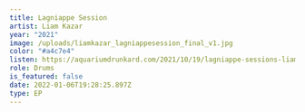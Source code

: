 ```yaml
---
title: Lagniappe Session
artist: Liam Kazar
year: "2021"
image: /uploads/liamkazar_lagniappesession_final_v1.jpg
color: "#a4c7e4"
listen: https://aquariumdrunkard.com/2021/10/19/lagniappe-sessions-liam-kazar/
role: Drums
is_featured: false
date: 2022-01-06T19:28:25.897Z
type: EP
---
```

